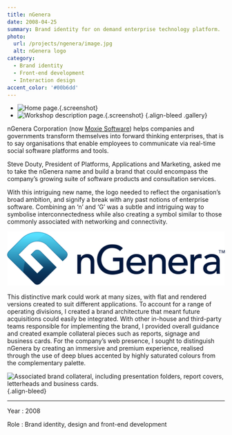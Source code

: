 ```yaml
---
title: nGenera
date: 2008-04-25
summary: Brand identity for on demand enterprise technology platform.
photo:
  url: /projects/ngenera/image.jpg
  alt: nGenera logo
category:
  - Brand identity
  - Front-end development
  - Interaction design
accent_color: '#00b6dd'
---
```

* ![Home page.](screenshot_homepage.png){.screenshot}
* ![Workshop description page.](screenshot_workshop.png){.screenshot}
  {.align-bleed .gallery}

nGenera Corporation (now [Moxie Software][1]) helps companies and governments transform themselves into forward thinking enterprises, that is to say organisations that enable employees to communicate via real-time social software platforms and tools.

Steve Douty, President of Platforms, Applications and Marketing, asked me to take the nGenera name and build a brand that could encompass the company’s growing suite of software products and consultation services.

With this intriguing new name, the logo needed to reflect the organisation’s broad ambition, and signify a break with any past notions of enterprise software. Combining an ‘n’ and ‘G’ was a subtle and intriguing way to symbolise interconnectedness while also creating a symbol similar to those commonly associated with networking and connectivity.

![The nGenera logo.](logo.svg 'nGenera symbol and wordmark.')

This distinctive mark could work at many sizes, with flat and rendered versions created to suit different applications. To account for a range of operating divisions, I created a brand architecture that meant future acquisitions could easily be integrated. With other in-house and third-party teams responsible for implementing the brand, I provided overall guidance and created example collateral pieces such as reports, signage and business cards. For the company’s web presence, I sought to distinguish nGenera by creating an immersive and premium experience, realised through the use of deep blues accented by highly saturated colours from the complementary palette.

![](collateral.png 'Associated brand collateral, including presentation folders, report covers, letterheads and business cards.')
{.align-bleed}

---

Year
: 2008

Role
: Brand identity, design and front-end development

[1]: https://www.gomoxie.com
